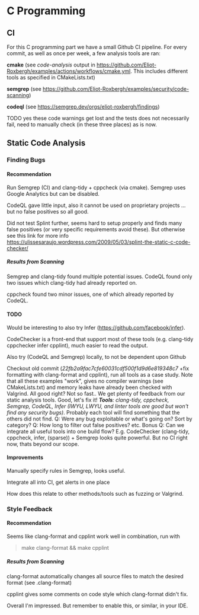 # C Programming

## CI

For this C programming part we have a small Github CI pipeline.
For every commit, as well as once per week, a few analysis tools are ran:

**cmake** (see _code-analysis_ output in https://github.com/Eliot-Roxbergh/examples/actions/workflows/cmake.yml. This includes different tools as specified in CMakeLists.txt)

**semgrep** (see https://github.com/Eliot-Roxbergh/examples/security/code-scanning)

**codeql** (see https://semgrep.dev/orgs/eliot-roxbergh/findings)

TODO yes these code warnings get lost and the tests does not necessarily fail, need to manually check (in these three places) as is now.

## Static Code Analysis

### Finding Bugs

#### Recommendation

Run Semgrep (CI) and clang-tidy + cppcheck (via cmake). Semgrep uses Google Analytics but can be disabled.

CodeQL gave little input, also it cannot be used on proprietary projects ... but no false positives so all good.

Did not test Splint further, seems hard to setup properly and finds many false positives (or very specific requirements avoid these).
But otherwise see this link for more info https://ulissesaraujo.wordpress.com/2009/05/03/splint-the-static-c-code-checker/

##### Results from Scanning

Semgrep and clang-tidy found multiple potential issues. CodeQL found only two issues which clang-tidy had already reported on.

cppcheck found two minor issues, one of which already reported by CodeQL.

#### TODO

Would be interesting to also try Infer (https://github.com/facebook/infer).

CodeChecker is a front-end that support most of these tools (e.g. clang-tidy cppchecker infer cpplint), much easier to read the output.

Also try (CodeQL and Semgrep) locally, to not be dependent upon Github

Checkout old commit (_22fb2a9fac7cfe60031cdf500f1d9d6e819348c7_ +fix formatting with clang-format and cpplint), run all tools as a case study. Note that all these examples
"work", gives no compiler warnings (see CMakeLists.txt) and memory leaks have already been checked with Valgrind. All good right? Not so fast..
We get plenty of feedback from our static analysis tools. Good, let's fix it!
_**Tools**: clang-tidy, cppcheck, Semgrep, CodeQL, Infer (IWYU, LWYU, and linter tools are good but won't find any security bugs)_.
Probably each tool will find something that the others did not find.
Q: Were any bug exploitable or what's going on? Sort by category?
Q: How long to filter out false positives? etc.
Bonus Q: Can we integrate all useful tools into one build flow? E.g. CodeChecker (clang-tidy, cppcheck, infer, (sparse)) + Semgrep looks quite powerful. But no CI right now, thats beyond our scope.

#### Improvements

Manually specify rules in Semgrep, looks useful.

Integrate all into CI, get alerts in one place

How does this relate to other methods/tools such as fuzzing or Valgrind.

### Style Feedback

#### Recommendation

Seems like clang-format and cpplint work well in combination, run with

>make clang-format && make cpplint

##### Results from Scanning

clang-format automatically changes all source files to match the desired format (see .clang-format)

cpplint gives some comments on code style which clang-format didn't fix.

Overall I'm impressed. But remember to enable this, or similar, in your IDE.

